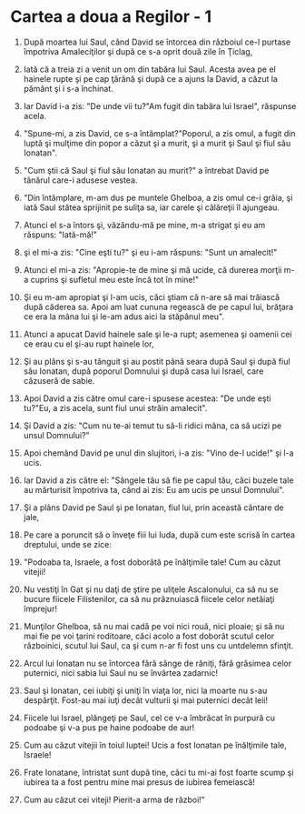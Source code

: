# Cartea a doua a Regilor - 1

1. După moartea lui Saul, când David se întorcea din războiul ce-l purtase împotriva Amaleciţilor şi după ce s-a oprit două zile în Ţiclag, 

2. Iată că a treia zi a venit un om din tabăra lui Saul. Acesta avea pe el hainele rupte şi pe cap ţărână şi după ce a ajuns la David, a căzut la pământ şi i s-a închinat. 

3. Iar David i-a zis: "De unde vii tu?"Am fugit din tabăra lui Israel", răspunse acela. 

4. "Spune-mi, a zis David, ce s-a întâmplat?"Poporul, a zis omul, a fugit din luptă şi mulţime din popor a căzut şi a murit, şi a murit şi Saul şi fiul său Ionatan". 

5. "Cum ştii că Saul şi fiul său Ionatan au murit?" a întrebat David pe tânărul care-i adusese vestea. 

6. "Din întâmplare, m-am dus pe muntele Ghelboa, a zis omul ce-i grăia, şi iată Saul stătea sprijinit pe suliţa sa, iar carele şi călăreţii îl ajungeau. 

7. Atunci el s-a întors şi, văzându-mă pe mine, m-a strigat şi eu am răspuns: "Iată-mă!" 

8. şi el mi-a zis: "Cine eşti tu?" şi eu i-am răspuns: "Sunt un amalecit!" 

9. Atunci el mi-a zis: "Apropie-te de mine şi mă ucide, că durerea morţii m-a cuprins şi sufletul meu este încă tot în mine!" 

10. Şi eu m-am apropiat şi l-am ucis, căci ştiam că n-are să mai trăiască după căderea sa. Apoi am luat cununa regească de pe capul lui, brăţara ce era la mâna lui şi le-am adus aici la stăpânul meu". 

11. Atunci a apucat David hainele sale şi le-a rupt; asemenea şi oamenii cei ce erau cu el şi-au rupt hainele lor, 

12. Şi au plâns şi s-au tânguit şi au postit până seara după Saul şi după fiul său Ionatan, după poporul Domnului şi după casa lui Israel, care căzuseră de sabie. 

13. Apoi David a zis către omul care-i spusese acestea: "De unde eşti tu?"Eu, a zis acela, sunt fiul unui străin amalecit". 

14. Şi David a zis: "Cum nu te-ai temut tu să-li ridici mâna, ca să ucizi pe unsul Domnului?" 

15. Apoi chemând David pe unul din slujitori, i-a zis: "Vino de-l ucide!" şi l-a ucis. 

16. Iar David a zis către el: "Sângele tău să fie pe capul tău, căci buzele tale au mărturisit împotriva ta, când ai zis: Eu am ucis pe unsul Domnului". 

17. Şi a plâns David pe Saul şi pe Ionatan, fiul lui, prin această cântare de jale, 

18. Pe care a poruncit să o înveţe fiii lui Iuda, după cum este scrisă în cartea dreptului, unde se zice: 

19. "Podoaba ta, Israele, a fost doborâtă pe înălţimile tale! Cum au căzut vitejii! 

20. Nu vestiţi în Gat şi nu daţi de ştire pe uliţele Ascalonului, ca să nu se bucure fiicele Filistenilor, ca să nu prăznuiască fiicele celor netăiaţi împrejur! 

21. Munţilor Ghelboa, să nu mai cadă pe voi nici rouă, nici ploaie; şi să nu mai fie pe voi ţarini roditoare, căci acolo a fost doborât scutul celor războinici, scutul lui Saul, ca şi cum n-ar fi fost uns cu untdelemn sfinţit. 

22. Arcul lui Ionatan nu se întorcea fără sânge de răniţi, fără grăsimea celor puternici, nici sabia lui Saul nu se învârtea zadarnic! 

23. Saul şi Ionatan, cei iubiţi şi uniţi în viaţa lor, nici la moarte nu s-au despărţit. Fost-au mai iuţi decât vulturii şi mai puternici decât leii! 

24. Fiicele lui Israel, plângeţi pe Saul, cel ce v-a îmbrăcat în purpură cu podoabe şi v-a pus pe haine podoabe de aur! 

25. Cum au căzut vitejii în toiul luptei! Ucis a fost Ionatan pe înălţimile tale, Israele! 

26. Frate Ionatane, întristat sunt după tine, căci tu mi-ai fost foarte scump şi iubirea ta a fost pentru mine mai presus de iubirea femeiască! 

27. Cum au căzut cei viteji! Pierit-a arma de război!" 

